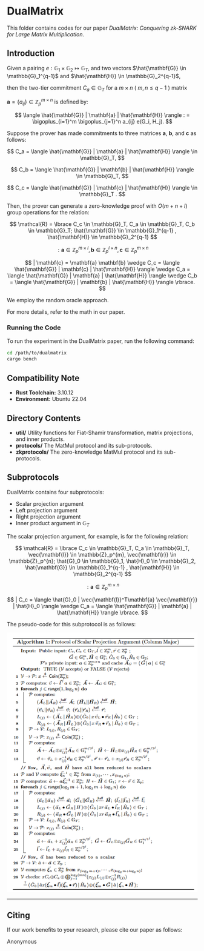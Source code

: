 # DualMatrix

This folder contains codes for our paper
*DualMatrix: Conquering zk-SNARK for Large Matrix Multiplication*.

## Introduction

Given a pairing
$e: \mathbb{G}_1 \times \mathbb{G}_2 \mapsto \mathbb{G}_T$, 
and two vectors 
$\hat{\mathbf{G}} \in \mathbb{G}_1^{q-1}$ 
and 
$\hat{\mathbf{H}} \in \mathbb{G}_2^{q-1}$,

then the two-tier commitment $C_a \in \mathbb{G}_T$ for a $m \times n$ ( $m,n \le q-1$ ) matrix 

$\mathbf{a} = \lbrace a_{ij} \rbrace \in \mathbb{Z}_p^{m\times n}$ is defined by:

$$
\langle \hat{\mathbf{G}}  |  \mathbf{a}   |  \hat{\mathbf{H}} \rangle
: = \bigoplus_{i=1}^m \bigoplus_{j=1}^n a_{ij} e(G_i, H_j).
$$ 

Suppose the prover has made commitments to three matrices 
$\mathbf{a}$, $\mathbf{b}$, and $\mathbf{c}$ as follows:

$$ 
C_a = \langle \hat{\mathbf{G}}  |  \mathbf{a}   |  \hat{\mathbf{H}} \rangle 
\in \mathbb{G}_T, 
$$

$$
C_b =  \langle \hat{\mathbf{G}}  |  \mathbf{b}   |  \hat{\mathbf{H}} \rangle 
\in \mathbb{G}_T,
$$

$$
C_c =  \langle \hat{\mathbf{G}}  |  \mathbf{c}  |  \hat{\mathbf{H}} \rangle
\in \mathbb{G}_T .
$$

Then, the prover can generate a zero-knowledge proof with $O(m+n+l)$ group operations
for the relation:

$$
\mathcal{R} = \lbrace
     C_c \in \mathbb{G}_T, C_a \in \mathbb{G}_T, C_b \in \mathbb{G}_T;
    \hat{\mathbf{G}} \in \mathbb{G}_1^{q-1} , \hat{\mathbf{H}} \in \mathbb{G}_2^{q-1} 
$$

$$
: \mathbf{a} \in \mathbb{Z}_p^{m\times l},
    \mathbf{b} \in \mathbb{Z}_p^{l \times n},
    \mathbf{c} \in \mathbb{Z}_p^{m \times n}
$$

$$
| \mathbf{c} = \mathbf{a} \mathbf{b} 
    \wedge C_c =
     \langle \hat{\mathbf{G}}  |  \mathbf{c}   |  \hat{\mathbf{H}} \rangle
    \wedge C_a =
     \langle \hat{\mathbf{G}}  |  \mathbf{a}   |  \hat{\mathbf{H}} \rangle
    \wedge C_b =
     \langle \hat{\mathbf{G}}  |  \mathbf{b}   |  \hat{\mathbf{H}} \rangle     
\rbrace.
$$

We employ the random oracle approach.

For more details, refer to the math in our paper. 

### Running the Code

To run the experiment in the DualMatrix paper, run the following command:
```bash
cd /path/to/dualmatrix
cargo bench
```

## Compatibility Note

- **Rust Toolchain:** 3.10.12
- **Environment:** Ubuntu 22.04


## Directory Contents

- **util/** Utility functions for Fiat-Shamir transformation, matrix projections, and inner products.
- **protocols/** The MatMul protocol and its sub-protocols.
- **zkprotocols/** The zero-knowledge MatMul protocol and its sub-protocols.


## Subprotocols

DualMatrix contains four subprotocols:
- Scalar projection argument
- Left projection argument
- Right projection argument
- Inner product argument in $\mathbb{G}_T$

The scalar projection argument, for example, is for the following relation:

$$
\mathcal{R} = \lbrace
     C_c \in \mathbb{G}_T, C_a \in \mathbb{G}_T, 
     \vec{\mathbf{l}} \in \mathbb{Z}_p^{m}, \vec{\mathbf{r}} \in \mathbb{Z}_p^{n};
     \hat{G}_0 \in \mathbb{G}_1, \hat{H}_0 \in \mathbb{G}_2,
    \hat{\mathbf{G}} \in \mathbb{G}_1^{q-1} , \hat{\mathbf{H}} \in \mathbb{G}_2^{q-1} 
$$

$$
: \mathbf{a} \in \mathbb{Z}_p^{m \times n}
$$

$$
|   C_c =
     \langle \hat{G}_0  |  \vec{\mathbf{l}}^T\mathbf{a} \vec{\mathbf{r}}  |  \hat{H}_0 \rangle
    \wedge C_a =
     \langle \hat{\mathbf{G}}  |  \mathbf{a}   |  \hat{\mathbf{H}} \rangle 
\rbrace.
$$

The pseudo-code for this subprotocol is as follows:

![alg](assets/scalar_proj.png)

--- 

## Citing

If our work benefits to your research, please cite our paper as follows:

Anonymous

